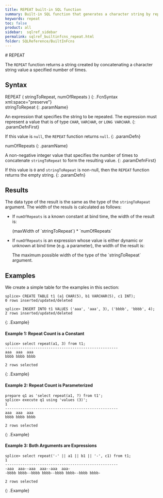 ```yaml
---
title: REPEAT built-in SQL function
summary: Built-in SQL function that generates a character string by repeating a string value a specified number of times.
keywords: repeat
toc: false
product: all
sidebar:  sqlref_sidebar
permalink: sqlref_builtinfcns_repeat.html
folder: SQLReference/BuiltInFcns
---
```

<section>
<div class="TopicContent" data-swiftype-index="true" markdown="1">
# REPEAT

The `REPEAT` function returns a string created by concatenating a character string value a specified number of times.

## Syntax

<div class="fcnWrapperWide" markdown="1">
    REPEAT ( stringToRepeat, numOfRepeats )
{: .FcnSyntax xml:space="preserve"}

</div>
<div class="paramList" markdown="1">
stringToRepeat
{: .paramName}

An expression that specifies the string to be repeated. The expression must represent a value that is of type `CHAR`, `VARCHAR`, or `LONG VARCHAR`.
{: .paramDefnFirst}

If this value is `null`, the `REPEAT` function returns `null`.
{: .paramDefn}

numOfRepeats
{: .paramName}

A non-negative integer value that specifies the number of times to concatenate `stringToRepeat` to form the resulting value.
{: .paramDefnFirst}

If this value is `0` and `stringToRepeat` is non-null, then the `REPEAT` function returns the empty string.
{: .paramDefn}

</div>

## Results

The data type of the result is the same as the type of the `stringToRepeat` argument. The width of the resuls is calculated as follows:

* If `numOfRepeats` is a known constant at bind time, the width of the result is:
  <div class="indented" markdown="1">
     (maxWidth of `stringToRepeat`) * `numOfRepeats`
  </div>

* If `numOfRepeats` is an expression whose value is either dynamic or unknown at bind time (e.g. a parameter), the width of the result is:
  <div class="indented" markdown="1">
     The maximum possible width of the type of the `stringToRepeat` argument.
  </div>

## Examples

We create a simple table for the examples in this section:
```
splice> CREATE TABLE t1 (a1 CHAR(5), b1 VARCHAR(5), c1 INT);
0 rows inserted/updated/deleted

splice> INSERT INTO t1 VALUES ('aaa', 'aaa', 3), ('bbbb', 'bbbb', 4);
2 rows inserted/updated/deleted
```
{: .Example}


#### Example 1: Repeat Count is a Constant

```
splice> select repeat(a1, 3) from t1;
----------------------------------------------------
aaa  aaa  aaa
bbbb bbbb bbbb

2 rows selected
```
{: .Example}

#### Example 2: Repeat Count is Parameterized

```
prepare q1 as 'select repeat(a1, ?) from t1';
splice> execute q1 using 'values (3)';
1
----------------------------------------------------
aaa  aaa  aaa
bbbb bbbb bbbb

2 rows selected
```
{: .Example}

#### Example 3: Both Arguments are Expressions

```
splice> select repeat('-' || a1 || b1 || '-', c1) from t1;
1
----------------------------------------------------
-aaa  aaa--aaa  aaa--aaa  aaa-
-bbbb bbbb--bbbb bbbb--bbbb bbbb--bbbb bbbb-

2 rows selected
```
{: .Example}

</div>
</section>
